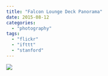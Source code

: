 ```yaml
---
title: "Falcon Lounge Deck Panorama"
date: 2015-08-12
categories: 
  - "photography"
tags: 
  - "flickr"
  - "ifttt"
  - "stanford"
---
```


![](https://farm1.staticflickr.com/479/20379835891_a2dff23250_b.jpg)
